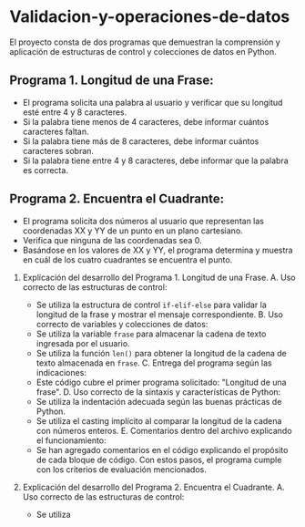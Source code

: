 # Validacion-y-operaciones-de-datos
El proyecto consta de dos programas que demuestran la comprensión y aplicación de estructuras de control y colecciones de datos en Python.
## Programa 1. Longitud de una Frase:
   * El programa solicita una palabra al usuario y verificar que su longitud esté entre 4 y 8 caracteres.
   * Si la palabra tiene menos de 4 caracteres, debe informar cuántos caracteres faltan.
   * Si la palabra tiene más de 8 caracteres, debe informar cuántos caracteres sobran.
   * Si la palabra tiene entre 4 y 8 caracteres, debe informar que la palabra es correcta.

## Programa 2. Encuentra el Cuadrante:
   * El programa solicita dos números al usuario que representan las coordenadas XX y YY de un punto en un plano cartesiano.
   * Verifica que ninguna de las coordenadas sea 0.
   * Basándose en los valores de XX y YY, el programa determina y muestra en cuál de los cuatro cuadrantes se encuentra el punto.

1. Explicación del desarrollo del Programa 1. Longitud de una Frase.
   A. Uso correcto de las estructuras de control:
      - Se utiliza la estructura de control `if-elif-else` para validar la longitud de la frase y mostrar el mensaje correspondiente.
   B. Uso correcto de variables y colecciones de datos:
      - Se utiliza la variable `frase` para almacenar la cadena de texto ingresada por el usuario.
      - Se utiliza la función `len()` para obtener la longitud de la cadena de texto almacenada en `frase`.
   C. Entrega del programa según las indicaciones:
      - Este código cubre el primer programa solicitado: "Longitud de una frase".
   D. Uso correcto de la sintaxis y características de Python:
      - Se utiliza la indentación adecuada según las buenas prácticas de Python.
      - Se utiliza el casting implícito al comparar la longitud de la cadena con números enteros.
   E. Comentarios dentro del archivo explicando el funcionamiento:
      - Se han agregado comentarios en el código explicando el propósito de cada bloque de código.
Con estos pasos, el programa cumple con los criterios de evaluación mencionados.

2. Explicación del desarrollo del Programa 2. Encuentra el Cuadrante.
   A. Uso correcto de las estructuras de control:
      - Se utiliza






